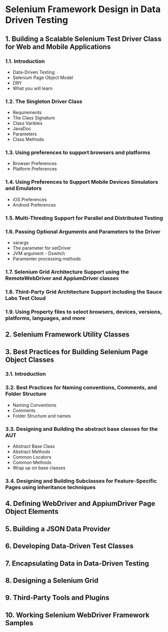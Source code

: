 # Selenium Framework Design in Data Driven Testing

## 1. Building a Scalable Selenium Test Driver Class for Web  and Mobile Applications
### 1.1. Introduction
- Data-Driven Testing
- Selenium Page Object Model
- DRY
- What you will learn
### 1.2. The Singleton Driver Class
- Requirements
- The Class Signature
- Class Varibles
- JavaDoc
- Parameters
- Class Methods
### 1.3. Using preferences to support browsers and platforms
- Browser Preferences
- Platform Preferences
### 1.4. Using Preferences to Support Mobile Devices Simulators and Emulators
- iOS Preferences
- Android Preferences
### 1.5. Multi-Threding Support for Parallel and Distributed Testing  
### 1.6. Passing Optional Arguments and Parameters to the Driver
- varargs
- The parameter for setDriver
- JVM argument - Dswitch
- Paramenter processing methods
### 1.7. Selenium Grid Architecture Support using the RemoteWebDriver and AppiumDriver classes
### 1.8. Third-Party Grid Architecture Support including the Sauce Labs Test Cloud
### 1.9. Using Property files to select browsers, devices, versions, platforms, languages, and more
## 2. Selenium Framework Utility Classes
## 3. Best Practices for Building Selenium Page Object Classes
### 3.1. Introduction
### 3.2. Best Practices for Naming conventions, Comments, and Folder Structure
- Naming Conventions
- Comments
- Folder Structure and names
### 3.3. Designing and Building the abstract base classes for the AUT
- Abstract Base Class
- Abstract Methods
- Common Locators
- Common Methods
- Wrap up on base classes
### 3.4. Designing and Building Subclasses for Feature-Specific Pages using inheritance techniques
## 4. Defining WebDriver and AppiumDriver Page Object Elements
## 5. Building a JSON Data Provider
## 6. Developing Data-Driven Test Classes
## 7. Encapsulating Data in Data-Driven Testing
## 8. Designing a Selenium Grid
## 9. Third-Party Tools and Plugins
## 10. Working Selenium WebDriver Framework Samples